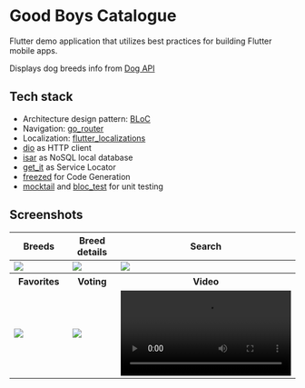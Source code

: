 # Good Boys Catalogue

Flutter demo application that utilizes best practices for building Flutter mobile apps.

Displays dog breeds info from [Dog API](https://thedogapi.com/)

## Tech stack
* Architecture design pattern: [BLoC](https://bloclibrary.dev/)
* Navigation: [go_router](https://pub.dev/packages/go_router)
* Localization: [flutter_localizations](https://docs.flutter.dev/accessibility-and-localization/internationalization#setting-up)
* [dio](https://pub.dev/packages/dio) as HTTP client
* [isar](https://pub.dev/packages/isar) as NoSQL local database
* [get_it](https://pub.dev/packages/get_it) as Service Locator
* [freezed](https://pub.dev/packages/freezed) for Code Generation
* [mocktail](https://pub.dev/packages/mocktail) and [bloc_test](https://pub.dev/packages/bloc_test) for unit testing

## Screenshots
<table>
  <thead>
    <tr>
      <th width="280px">Breeds</th>
      <th width="280px">Breed details</th>
      <th width="280px">Search</th>
    </tr>
  </thead>
  <tbody>
    <tr>
      <td>
        <image src="./assets/screenshots/breeds.jpg" />
      </td>
      <td>
        <image src="./assets/screenshots/breed_details.jpg" />
      </td>
      <td>
        <image src="./assets/screenshots/search.jpg" />
      </td>
    </tr>
    <tr>
      <th width="280px">Favorites</th>
      <th width="280px">Voting</th>
      <th width="280px">Video</th>
    </tr>
    <tr>
      <td>
        <image src="./assets/screenshots/favorites.jpg" />
      </td>
      <td>
        <image src="./assets/screenshots/voting.jpg" />
      </td>
      <td>
         <video src="https://github.com/4lfant/flutter_demo_app/assets/13089900/34edcca1-49ef-427c-983b-379c70f2f49f" />
      </td>
    </tr>
  </tbody>
</table>







